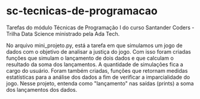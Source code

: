 # sc-tecnicas-de-programacao
Tarefas do módulo Técnicas de Programação I do curso Santander Coders - Trilha Data Science ministrado pela Ada Tech.

No arquivo mini_projeto.py, está a tarefa em que simulamos um jogo de dados com o objetivo de analisar a justiça do jogo. Com isso foram criadas funções que simulam o lançamento de dois dados e que calculam o resultado da soma dos lançamentos. A quantidade de simulações fica a cargo do usuário. Foram também criadas, funções que retornam medidas estatísticas para a análise dos dados a fim de verificar a imparcialidade do jogo. Nesse projeto, entenda como "lançamento" nas saídas (prints) a soma dos lançamentos dos dados. 
